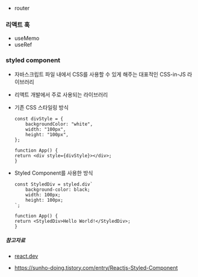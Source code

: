 
- router

### 리액트 훅

- useMemo
- useRef

### styled component

- 자바스크립트 파일 내에서 CSS를 사용할 수 있게 해주는 대표적인 CSS-in-JS 라이브러리
- 리액트 개발에서 주로 사용되는 라이브러리

- 기존 CSS 스타일링 방식
    ```
    const divStyle = {
        backgroundColor: "white",
        width: "100px",
        height: "100px",
    };

    function App() {
    return <div style={divStyle}></div>;
    }
    ```

- Styled Component를 사용한 방식
    ```
    const StyledDiv = styled.div`
        background-color: black;
        width: 100px;
        height: 100px;
    `;

    function App() {
    return <StyledDiv>Hello World!</StyledDiv>;
    }
    ```


##### 참고자료
- [react.dev](https://react.dev/blog/2023/03/16/introducing-react-dev)

- https://sunho-doing.tistory.com/entry/Reactjs-Styled-Component